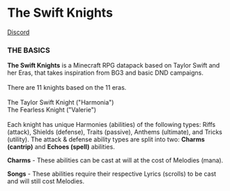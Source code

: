 # The Swift Knights
[Discord](http://discord.swiftiessmp.gay)

### THE BASICS
**The Swift Knights** is a Minecraft RPG datapack based on Taylor Swift and her Eras, that takes inspiration from BG3 and basic DND campaigns. 
<br><br>
There are 11 knights based on the 11 eras. 
<br><br>
The Taylor Swift Knight ("Harmonia")
<br>
The Fearless Knight ("Valerie")
<br><br>
Each knight has unique Harmonies (abilities) of the following types: Riffs (attack), Shields (defense), Traits (passive), Anthems (ultimate), and Tricks (utility). 
The attack & defense ability types are split into two: **Charms (cantrip)** and **Echoes (spell)** abilities. 

**Charms** - These abilities can be cast at will at the cost of Melodies (mana).

**Songs** - These abilities require their respective Lyrics (scrolls) to be cast and will still cost Melodies.



 
